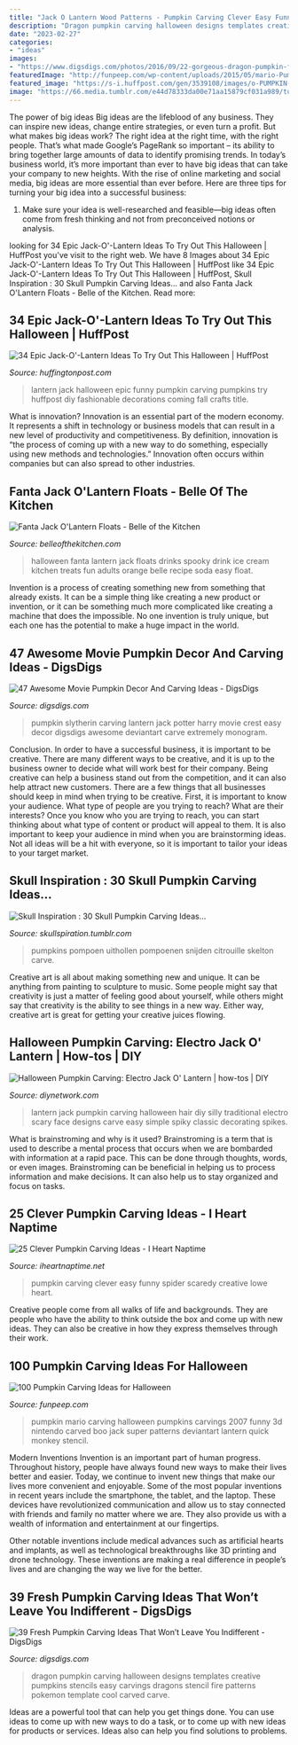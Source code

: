 ```yaml
---
title: "Jack O Lantern Wood Patterns - Pumpkin Carving Clever Easy Funny Spider Scaredy Creative Lowe Heart"
description: "Dragon pumpkin carving halloween designs templates creative pumpkins stencils easy carvings dragons stencil fire patterns pokemon template cool carved carve"
date: "2023-02-27"
categories:
- "ideas"
images:
- "https://www.digsdigs.com/photos/2016/09/22-gorgeous-dragon-pumpkin-for-book-worms.jpg"
featuredImage: "http://funpeep.com/wp-content/uploads/2015/05/mario-Pumpkin-carving.jpg"
featured_image: "https://s-i.huffpost.com/gen/3539108/images/o-PUMPKIN-facebook.jpg"
image: "https://66.media.tumblr.com/e44d78333da00e71aa15879cf031a989/tumblr_munpbqUvPs1rxh00vo3_r1_640.jpg"
---
```



The power of big ideas
Big ideas are the lifeblood of any business. They can inspire new ideas, change entire strategies, or even turn a profit. But what makes big ideas work? The right idea at the right time, with the right people. That’s what made Google’s PageRank so important – its ability to bring together large amounts of data to identify promising trends.
In today’s business world, it’s more important than ever to have big ideas that can take your company to new heights. With the rise of online marketing and social media, big ideas are more essential than ever before. Here are three tips for turning your big idea into a successful business:

1) Make sure your idea is well-researched and feasible—big ideas often come from fresh thinking and not from preconceived notions or analysis.

	

		
looking for 34 Epic Jack-O&#039;-Lantern Ideas To Try Out This Halloween | HuffPost you've visit to the right web. We have 8 Images about 34 Epic Jack-O&#039;-Lantern Ideas To Try Out This Halloween | HuffPost like 34 Epic Jack-O&#039;-Lantern Ideas To Try Out This Halloween | HuffPost, Skull Inspiration : 30 Skull Pumpkin Carving Ideas... and also Fanta Jack O&#039;Lantern Floats - Belle of the Kitchen. Read more:
		
    
## 34 Epic Jack-O&#039;-Lantern Ideas To Try Out This Halloween | HuffPost

<img loading=lazy src="https://s-i.huffpost.com/gen/3539108/images/o-PUMPKIN-facebook.jpg" onerror="this.onerror=null;this.src='https://tse2.mm.bing.net/th?id=OIP.2OoYSOwpAr8IkoHgDRJA-QHaDt&amp;pid=15.1';" alt="34 Epic Jack-O&#039;-Lantern Ideas To Try Out This Halloween | HuffPost">

_Source: huffingtonpost.com_

>lantern jack halloween epic funny pumpkin carving pumpkins try huffpost diy fashionable decorations coming fall crafts title. 

	

What is innovation?
Innovation is an essential part of the modern economy. It represents a shift in technology or business models that can result in a new level of productivity and competitiveness. By definition, innovation is “the process of coming up with a new way to do something, especially using new methods and technologies.” Innovation often occurs within companies but can also spread to other industries.

    
## Fanta Jack O&#039;Lantern Floats - Belle Of The Kitchen

<img loading=lazy src="https://belleofthekitchen.com/wp-content/uploads/2014/10/fanta-jack-o-lantern-floats-lead-694x1024.jpg" onerror="this.onerror=null;this.src='https://tse1.mm.bing.net/th?id=OIP.wwv9Ki01UWIKwzsIXJExaAHaK7&amp;pid=15.1';" alt="Fanta Jack O&#039;Lantern Floats - Belle of the Kitchen">

_Source: belleofthekitchen.com_

>halloween fanta lantern jack floats drinks spooky drink ice cream kitchen treats fun adults orange belle recipe soda easy float. 

	

Invention is a process of creating something new from something that already exists. It can be a simple thing like creating a new product or invention, or it can be something much more complicated like creating a machine that does the impossible. No one invention is truly unique, but each one has the potential to make a huge impact in the world.

    
## 47 Awesome Movie Pumpkin Decor And Carving Ideas - DigsDigs

<img loading=lazy src="https://www.digsdigs.com/photos/2016/09/16-Slytherin-pumpkin-carving.jpg" onerror="this.onerror=null;this.src='https://tse4.mm.bing.net/th?id=OIP.swDIXd0f7ouJOlPCK1mKpAHaJ4&amp;pid=15.1';" alt="47 Awesome Movie Pumpkin Decor And Carving Ideas - DigsDigs">

_Source: digsdigs.com_

>pumpkin slytherin carving lantern jack potter harry movie crest easy decor digsdigs awesome deviantart carve extremely monogram. 

	

Conclusion.
In order to have a successful business, it is important to be creative. There are many different ways to be creative, and it is up to the business owner to decide what will work best for their company. Being creative can help a business stand out from the competition, and it can also help attract new customers. There are a few things that all businesses should keep in mind when trying to be creative.
First, it is important to know your audience. What type of people are you trying to reach? What are their interests? Once you know who you are trying to reach, you can start thinking about what type of content or product will appeal to them. It is also important to keep your audience in mind when you are brainstorming ideas. Not all ideas will be a hit with everyone, so it is important to tailor your ideas to your target market.

    
## Skull Inspiration : 30 Skull Pumpkin Carving Ideas...

<img loading=lazy src="https://66.media.tumblr.com/e44d78333da00e71aa15879cf031a989/tumblr_munpbqUvPs1rxh00vo3_r1_640.jpg" onerror="this.onerror=null;this.src='https://tse1.mm.bing.net/th?id=OIP.zpinV77BRHu243tWVC4eNAHaE6&amp;pid=15.1';" alt="Skull Inspiration : 30 Skull Pumpkin Carving Ideas...">

_Source: skullspiration.tumblr.com_

>pumpkins pompoen uithollen pompoenen snijden citrouille skelton carve. 

	

Creative art is all about making something new and unique. It can be anything from painting to sculpture to music. Some people might say that creativity is just a matter of feeling good about yourself, while others might say that creativity is the ability to see things in a new way. Either way, creative art is great for getting your creative juices flowing.

    
## Halloween Pumpkin Carving: Electro Jack O&#039; Lantern | How-tos | DIY

<img loading=lazy src="https://diy.sndimg.com/content/dam/images/diy/fullset/2010/10/21/0/0150966_Electro-Pumpkin-Design_s4x3.jpg.rend.hgtvcom.1280.960.suffix/1420782902413.jpeg" onerror="this.onerror=null;this.src='https://tse1.mm.bing.net/th?id=OIP.K4lsdkoccFSfAKHsMdqvYwHaFj&amp;pid=15.1';" alt="Halloween Pumpkin Carving: Electro Jack O&#039; Lantern | how-tos | DIY">

_Source: diynetwork.com_

>lantern jack pumpkin carving halloween hair diy silly traditional electro scary face designs carve easy simple spiky classic decorating spikes. 

	

What is brainstroming and why is it used?
Brainstroming is a term that is used to describe a mental process that occurs when we are bombarded with information at a rapid pace. This can be done through thoughts, words, or even images. Brainstroming can be beneficial in helping us to process information and make decisions. It can also help us to stay organized and focus on tasks.

    
## 25 Clever Pumpkin Carving Ideas - I Heart Naptime

<img loading=lazy src="https://www.iheartnaptime.net/wp-content/uploads/2018/09/easy-pumpkin-carving-102822226.jpg" onerror="this.onerror=null;this.src='https://tse2.mm.bing.net/th?id=OIP.-_r_ca2XPNCocqG1_Y2AeAHaHa&amp;pid=15.1';" alt="25 Clever Pumpkin Carving Ideas - I Heart Naptime">

_Source: iheartnaptime.net_

>pumpkin carving clever easy funny spider scaredy creative lowe heart. 

	

Creative people come from all walks of life and backgrounds. They are people who have the ability to think outside the box and come up with new ideas. They can also be creative in how they express themselves through their work.

    
## 100 Pumpkin Carving Ideas For Halloween

<img loading=lazy src="http://funpeep.com/wp-content/uploads/2015/05/mario-Pumpkin-carving.jpg" onerror="this.onerror=null;this.src='https://tse3.mm.bing.net/th?id=OIP.ONLaeyKuVuWuUTkJsERNsAHaJ4&amp;pid=15.1';" alt="100 Pumpkin Carving Ideas for Halloween">

_Source: funpeep.com_

>pumpkin mario carving halloween pumpkins carvings 2007 funny 3d nintendo carved boo jack super patterns deviantart lantern quick monkey stencil. 

	

Modern Inventions
Invention is an important part of human progress. Throughout history, people have always found new ways to make their lives better and easier. Today, we continue to invent new things that make our lives more convenient and enjoyable.
Some of the most popular inventions in recent years include the smartphone, the tablet, and the laptop. These devices have revolutionized communication and allow us to stay connected with friends and family no matter where we are. They also provide us with a wealth of information and entertainment at our fingertips.

Other notable inventions include medical advances such as artificial hearts and implants, as well as technological breakthroughs like 3D printing and drone technology. These inventions are making a real difference in people’s lives and are changing the way we live for the better.

    
## 39 Fresh Pumpkin Carving Ideas That Won’t Leave You Indifferent - DigsDigs

<img loading=lazy src="https://www.digsdigs.com/photos/2016/09/22-gorgeous-dragon-pumpkin-for-book-worms.jpg" onerror="this.onerror=null;this.src='https://tse2.mm.bing.net/th?id=OIP.uIzhGTZgNea3gsXdjs4EowHaHa&amp;pid=15.1';" alt="39 Fresh Pumpkin Carving Ideas That Won’t Leave You Indifferent - DigsDigs">

_Source: digsdigs.com_

>dragon pumpkin carving halloween designs templates creative pumpkins stencils easy carvings dragons stencil fire patterns pokemon template cool carved carve. 

	

Ideas are a powerful tool that can help you get things done. You can use ideas to come up with new ways to do a task, or to come up with new ideas for products or services. Ideas also can help you find solutions to problems.

